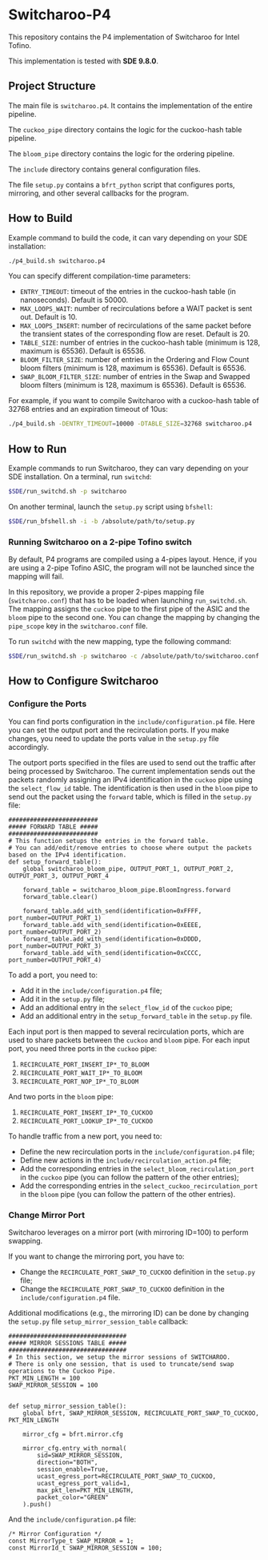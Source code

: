 # Switcharoo-P4
This repository contains the P4 implementation of Switcharoo for Intel Tofino. 

This implementation is tested with **SDE 9.8.0**.

## Project Structure

The main file is `switcharoo.p4`. It contains the implementation of the entire pipeline. 

The `cuckoo_pipe` directory contains the logic for the cuckoo-hash table pipeline. 

The `bloom_pipe` directory contains the logic for the ordering pipeline. 

The `include` directory contains general configuration files. 

The file `setup.py` contains a `bfrt_python` script that configures ports, mirroring, and other several callbacks for the program.

## How to Build

Example command to build the code, it can vary depending on your SDE installation: 
```bash 
./p4_build.sh switcharoo.p4
```
You can specify different compilation-time parameters:
- `ENTRY_TIMEOUT`: timeout of the entries in the cuckoo-hash table (in nanoseconds). Default is 50000.
- `MAX_LOOPS_WAIT`: number of recirculations before a WAIT packet is sent out. Default is 10.
- `MAX_LOOPS_INSERT`: number of recirculations of the same packet before the transient states of the corresponding flow are reset. Default is 20.
- `TABLE_SIZE`: number of entries in the cuckoo-hash table (minimum is 128, maximum is 65536). Default is 65536.
- `BLOOM_FILTER_SIZE`: number of entries in the Ordering and Flow Count bloom filters (minimum is 128, maximum is 65536). Default is 65536.
- `SWAP_BLOOM_FILTER_SIZE`: number of entries in the Swap and Swapped bloom filters (minimum is 128, maximum is 65536). Default is 65536.

For example, if you want to compile Switcharoo with a cuckoo-hash table of 32768 entries and an expiration timeout of 10us:
```bash
./p4_build.sh -DENTRY_TIMEOUT=10000 -DTABLE_SIZE=32768 switcharoo.p4
```

## How to Run

Example commands to run Switcharoo, they can vary depending on your SDE installation.
On a terminal, run `switchd`:
```bash 
$SDE/run_switchd.sh -p switcharoo
```
On another terminal, launch the `setup.py` script using `bfshell`:
```bash 
$SDE/run_bfshell.sh -i -b /absolute/path/to/setup.py
```

### Running Switcharoo on a 2-pipe Tofino switch
By default, P4 programs are compiled using a 4-pipes layout. Hence, if you are using a 2-pipe Tofino ASIC, the program will not be launched since the mapping will fail. 

In this repository, we provide a proper 2-pipes mapping file (`switcharoo.conf`) that has to be loaded when launching `run_switchd.sh`. The mapping assigns the `cuckoo` pipe to the first pipe of the ASIC and the `bloom` pipe to the second one.
You can change the mapping by changing the `pipe_scope` key in the `switcharoo.conf` file.

To run `switchd` with the new mapping, type the following command:
```bash 
$SDE/run_switchd.sh -p switcharoo -c /absolute/path/to/switcharoo.conf
```

## How to Configure Switcharoo

### Configure the Ports
You can find ports configuration in the `include/configuration.p4` file. Here you can set the output port and 
the recirculation ports. If you make changes, you need to update the ports value in the `setup.py` file accordingly. 

The outport ports specified in the files are used to send out the traffic after being processed by Switcharoo. 
The current implementation sends out the packets randomly assigning an IPv4 identification in the `cuckoo` pipe using the `select_flow_id` table. The identification is then used in the `bloom` pipe to send out the packet using the `forward` table, which is filled in the `setup.py` file:

```python3
#########################
##### FORWARD TABLE #####
#########################
# This function setups the entries in the forward table.
# You can add/edit/remove entries to choose where output the packets based on the IPv4 identification.
def setup_forward_table():
    global switcharoo_bloom_pipe, OUTPUT_PORT_1, OUTPUT_PORT_2, OUTPUT_PORT_3, OUTPUT_PORT_4

    forward_table = switcharoo_bloom_pipe.BloomIngress.forward
    forward_table.clear()

    forward_table.add_with_send(identification=0xFFFF, port_number=OUTPUT_PORT_1)
    forward_table.add_with_send(identification=0xEEEE, port_number=OUTPUT_PORT_2)
    forward_table.add_with_send(identification=0xDDDD, port_number=OUTPUT_PORT_3)
    forward_table.add_with_send(identification=0xCCCC, port_number=OUTPUT_PORT_4)
```

To add a port, you need to:
- Add it in the `include/configuration.p4` file;
- Add it in the `setup.py` file;
- Add an additional entry in the `select_flow_id` of the `cuckoo` pipe;
- Add an additional entry in the `setup_forward_table` in the `setup.py` file.

Each input port is then mapped to several recirculation ports, which are used to share packets between the `cuckoo` and `bloom` pipe.
For each input port, you need three ports in the `cuckoo` pipe:
1. `RECIRCULATE_PORT_INSERT_IP*_TO_BLOOM`
2. `RECIRCULATE_PORT_WAIT_IP*_TO_BLOOM`
3. `RECIRCULATE_PORT_NOP_IP*_TO_BLOOM`

And two ports in the `bloom` pipe:
1. `RECIRCULATE_PORT_INSERT_IP*_TO_CUCKOO`
2. `RECIRCULATE_PORT_LOOKUP_IP*_TO_CUCKOO`

To handle traffic from a new port, you need to:
- Define the new recirculation ports in the `include/configuration.p4` file;
- Define new actions in the `include/recirculation_action.p4` file;
- Add the corresponding entries in the `select_bloom_recirculation_port` in the `cuckoo` pipe (you can follow the pattern of the other entries);
- Add the corresponding entries in the `select_cuckoo_recirculation_port` in the `bloom` pipe (you can follow the pattern of the other entries).

### Change Mirror Port
Switcharoo leverages on a mirror port (with mirroring ID=100) to perform swapping. 

If you want to change the mirroring port, you have to:
- Change the `RECIRCULATE_PORT_SWAP_TO_CUCKOO` definition in the `setup.py` file;
- Change the `RECIRCULATE_PORT_SWAP_TO_CUCKOO` definition in the `include/configuration.p4` file.

Additional modifications (e.g., the mirroring ID) can be done by changing the `setup.py` file `setup_mirror_session_table` callback:
```python3
#################################
##### MIRROR SESSIONS TABLE #####
#################################
# In this section, we setup the mirror sessions of SWITCHAROO.
# There is only one session, that is used to truncate/send swap operations to the Cuckoo Pipe.
PKT_MIN_LENGTH = 100
SWAP_MIRROR_SESSION = 100


def setup_mirror_session_table():
    global bfrt, SWAP_MIRROR_SESSION, RECIRCULATE_PORT_SWAP_TO_CUCKOO, PKT_MIN_LENGTH

    mirror_cfg = bfrt.mirror.cfg

    mirror_cfg.entry_with_normal(
        sid=SWAP_MIRROR_SESSION,
        direction="BOTH",
        session_enable=True,
        ucast_egress_port=RECIRCULATE_PORT_SWAP_TO_CUCKOO,
        ucast_egress_port_valid=1,
        max_pkt_len=PKT_MIN_LENGTH,
        packet_color="GREEN"
    ).push()
```

And the `include/configuration.p4` file:
```p4
/* Mirror Configuration */
const MirrorType_t SWAP_MIRROR = 1;
const MirrorId_t SWAP_MIRROR_SESSION = 100;
```
